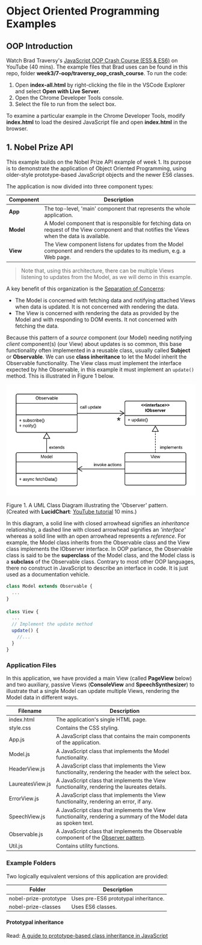 # Object Oriented Programming Examples

## OOP Introduction

Watch Brad Traversy's [JavaScript OOP Crash Course (ES5 & ES6)](https://www.youtube.com/watch?v=vDJpGenyHaA&t=1055s) on YouTube (40 mins). The example files that Brad uses can be found in this repo, folder **week3/7-oop/traversy_oop_crash_course**. To run the code:

1. Open **index-all.html** by right-clicking the file in the VSCode Explorer and select **Open with Live Server**.
2. Open the Chrome Developer Tools console. 
3. Select the file to run from the select box.

To examine a particular example in the Chrome Developer Tools, modify **index.html** to load the desired JavaScript file and open **index.html** in the browser.

## 1. Nobel Prize API

This example builds on the Nobel Prize API example of week 1. Its purpose is to demonstrate the application of Object Oriented Programming, using older-style prototype-based JavaScript objects and the newer ES6 classes.

The application is now divided into three component types:

| Component | Description |
| --------- | ----------- |
| **App**   | The top-level, 'main' component that represents the whole application. |
| **Model** | A Model component that is responsible for fetching data on request of the View component and that notifies the Views when the data is available. |
| **View**  | The View component listens for updates from the Model component and renders the updates to its medium, e.g. a Web page. |

>Note that, using this architecture, there can be multiple Views listening to updates from the Model, as we will demo in this example.

 A key benefit of this organization is the [Separation of Concerns](https://en.wikipedia.org/wiki/Separation_of_concerns):

- The Model is concerned with fetching data and notifying attached Views when data is updated. It is not concerned with rendering the data.
- The View is concerned with rendering the data as provided by the Model and with responding to DOM events. It not concerned with fetching the data.

Because this pattern of a _source_ component (our Model) needing notifying _client_ component(s) (our View) about updates is so common, this base functionality often implemented in a reusable class, usually called **Subject** or **Observable**. We can use **class inheritance** to let the Model inherit the Observable functionality. The View class must implement the interface expected by hhe Observable, in this example it must implement an `update()` method. This is illustrated in Figure 1 below. 

![model-view](./model-view.png)

Figure 1. A UML Class Diagram illustrating the 'Observer' pattern.<br>
(Created with **LucidChart**: [YouTube tutorial](https://youtu.be/UI6lqHOVHic) 10 mins.)

In this diagram, a solid line with closed arrowhead signifies an _inheritance_ relationship, a dashed line with closed arrowhead signifies an _'interface'_ whereas a solid line with an open arrowhead represents a _reference_. For example, the Model class inherits from the Observable class and the View class implements the IObserver interface. In OOP parlance, the Observable class is said to be the **superclass** of the Model class, and the Model class is a **subclass** of the Observable class. Contrary to most other OOP languages, there no construct in JavaScript to describe an interface in code. It is just used as a documentation vehicle.

```js
class Model extends Observable {
  ...
}

class View {
  ...
  // Implement the update method
  update() {
    //...
  }
}
```

### Application Files

In this application, we have provided a main View (called **PageView** below) and two auxiliary, passive Views (**ConsoleView** and **SpeechSynthesizer**) to illustrate that a single Model can update multiple Views, rendering the Model data in different ways.

| Filename | Description |
| -------- | ----------- |
| index.html | The application's single HTML page. |
| style.css | Contains the CSS styling. |
| App.js | A JavaScript class that contains the main components of the application. |
| Model.js | A JavaScript class that implements the Model functionality. |
| HeaderView.js | A JavaScript class that implements the View functionality, rendering the header with the select box. |
| LaureatesView.js | A JavaScript class that implements the View functionality, rendering the laureates details. |
| ErrorView.js | A JavaScript class that implements the View functionality, rendering an error, if any. |
| SpeechView.js | A JavaScript class that implements the View functionality, rendering a summary of the Model data as spoken text. |
| Observable.js | A JavaScript class that implements the Observable component of the [Observer pattern](https://en.wikipedia.org/wiki/Observer_pattern). |
| Util.js | Contains utility functions. |

### Example Folders

Two logically equivalent versions of this application are provided:

| Folder | Description |
| ------ | ----------- |
| nobel-prize-prototype | Uses pre-ES6 prototypal inheritance. |
| nobel-prize-classes | Uses ES6 classes. |


#### Prototypal inheritance 

Read: [A guide to prototype-based class inheritance in JavaScript](https://www.freecodecamp.org/news/a-guide-to-prototype-based-class-inheritance-in-javascript-84953db26df0/)